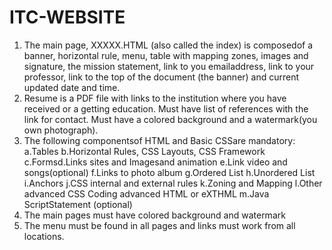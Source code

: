 # ITC-WEBSITE

1. The main page, XXXXX.HTML (also called the index) is composedof a banner, horizontal rule, menu, table with mapping zones, images and signature, the mission statement, link to you emailaddress, link to your professor, link to the top of the document (the banner) and current updated date and time.
2. Resume is a PDF file with links to the institution where you have received or a getting education. Must have list of references with the link for contact. Must have a colored background and a watermark(you own photograph).
3. The following componentsof HTML and Basic CSSare mandatory:
      a.Tables
      b.Horizontal Rules, CSS Layouts, CSS Framework
      c.Formsd.Links sites and Imagesand animation
      e.Link video and songs(optional)
      f.Links to photo album
      g.Ordered List
      h.Unordered List
      i.Anchors
      j.CSS internal and external rules
      k.Zoning and Mapping
      l.Other advanced CSS Coding advanced HTML or eXTHML
      m.Java ScriptStatement (optional)
4. The main pages must have colored background and watermark
5. The menu must be found in all pages and links must work from all locations.
